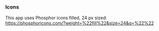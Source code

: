 ### Icons

This app uses Phosphor icons filled, 24 px sized:
https://phosphoricons.com/?weight=%22fill%22&size=24&q=%22%22
